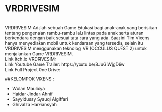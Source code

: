 <h1>VRDRIVESIM</h1><br>
VRDRIVESIM Adalah sebuah Game Edukasi bagi anak-anak yang berisikan tentang pengenalan rambu-rambu lalu lintas pada anak serta aturan berkendara dengan baik sesuai tata cara yang ada.
Saat ini Tim Vixens hanya menyediakan mobil untuk kendaraan yang tersedia, selain itu VRDRIVESIM menggunakan teknologi VR (OCCULUS QUEST 2) untuk menjalankan Game VRDRIVESIM.<br>
Link Itch.io VRDRIVESIM:<br>
Link Youtube Game Trailer: https://youtu.be/8JuGlWjgD9w<br>
Link Full Project One Drive: <br>

##KELOMPOK VIXENS :
- Wulan Maulidya
- Haidar Jindan Ahnif
- Sayyidussy Syauqi Algiffari
- Ghivalza Harviansyah
